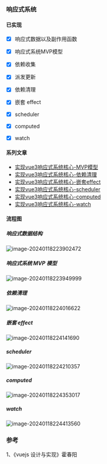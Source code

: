 ### 响应式系统

#### 已实现

- [x] 响应式数据以及副作用函数
- [x] 响应式系统MVP模型
- [x] 依赖收集
- [x] 派发更新
- [x] 依赖清理
- [x] 嵌套 effect
- [x] scheduler
- [x] computed
- [x] watch



#### 系列文章

- [实现vue3响应式系统核心-MVP模型](./docs/实现vue3响应式系统核心-MVP模型.md)
- [实现vue3响应式系统核心-依赖清理](./docs/实现vue3响应式系统核心-依赖清理.md)
- [实现vue3响应式系统核心-嵌套effect](./docs/实现vue3响应式系统核心-嵌套effect.md)
- [实现vue3响应式系统核心-scheduler](./docs/实现vue3响应式系统核心-scheduler.md)
- [实现vue3响应式系统核心-computed](./docs/实现vue3响应式系统核心-computed.md)
- [实现vue3响应式系统核心-watch](./docs/实现vue3响应式系统核心-watch.md)



#### 流程图

##### 响应式数据结构

![image-20240118223902472](https://qn.huat.xyz/mac/202401182239504.png)





##### 响应式系统 MVP 模型

![image-20240118223949999](https://qn.huat.xyz/mac/202401182239017.png)



##### 依赖清理

![image-20240118224016622](https://qn.huat.xyz/mac/202401182240651.png)

##### 嵌套 effect

![image-20240118224141690](https://qn.huat.xyz/mac/202401182241712.png)

##### scheduler

![image-20240118224210357](https://qn.huat.xyz/mac/202401182242379.png)

##### computed

![image-20240118224353017](https://qn.huat.xyz/mac/202401182243042.png)



##### watch

![image-20240118224413560](https://qn.huat.xyz/mac/202401182244587.png)





### 参考

1、《vuejs 设计与实现》霍春阳